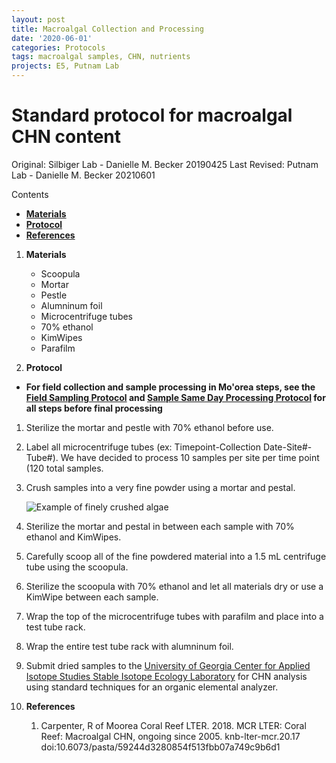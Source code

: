 ```yaml
---
layout: post
title: Macroalgal Collection and Processing
date: '2020-06-01'
categories: Protocols
tags: macroalgal samples, CHN, nutrients
projects: E5, Putnam Lab
---
```


# Standard protocol for macroalgal CHN content

Original: Silbiger Lab - Danielle M. Becker 20190425
Last Revised: Putnam Lab - Danielle M. Becker 20210601

Contents  
- [**Materials**](#Materials)    
- [**Protocol**](#Protocol)  
- [**References**](#References)  

1. <a name="Materials"></a> **Materials**
    - 	Scoopula
    - 	Mortar
    - 	Pestle
    - 	Alumninum foil
    -   Microcentrifuge tubes
    -   70% ethanol
    -   KimWipes
    -   Parafilm


2. <a name="Protocol"></a> **Protocol**

- **For field collection and sample processing in Mo'orea steps, see the [Field Sampling Protocol](https://github.com/urol-e5/protocols/blob/master/2020-01-01-Field-Sampling-Protocol.md) and [Sample Same Day Processing Protocol](https://github.com/urol-e5/protocols/blob/master/2020-01-01-Sample_Same_Day_Processing_Protocol.md) for all steps before final processing**


1.  Sterilize the mortar and pestle with 70% ethanol before use.
1.  Label all microcentrifuge tubes (ex: Timepoint-Collection Date-Site#-Tube#). We have decided to process 10 samples per site per time point (120 total samples.
1.  Crush samples into a very fine powder using a mortar and pestal.

    ![Example of finely crushed algae](https://raw.githubusercontent.com/urol-e5/protocols/master/images/fine_algae.png)
    
1.  Sterilize the mortar and pestal in between each sample with 70% ethanol and KimWipes.
1.  Carefully scoop all of the fine powdered material into a 1.5 mL centrifuge tube using the scoopula.
1.  Sterilize the scoopula with 70% ethanol and let all materials dry or use a KimWipe between each sample.
1.  Wrap the top of the microcentrifuge tubes with parafilm and place into a test tube rack.
1.  Wrap the entire test tube rack with alumninum foil.
1.  Submit dried samples to the [University of Georgia Center for Applied Isotope Studies Stable Isotope Ecology Laboratory](https://siel.uga.edu/submission-of-samples) for CHN analysis using standard techniques for an organic elemental analyzer.

4. <a name="References"></a> **References**

    1.  Carpenter, R of Moorea Coral Reef LTER. 2018. MCR LTER: Coral Reef: Macroalgal CHN, ongoing since 2005. knb-lter-mcr.20.17 doi:10.6073/pasta/59244d3280854f513fbb07a749c9b6d1
